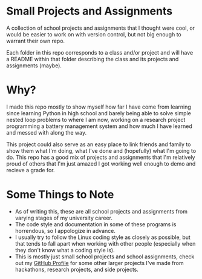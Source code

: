 # Small Projects and Assignments
A collection of school projects and assignments that I thought were cool, or would be easier to work on with version control, but not big enough to warrant their own repo.

Each folder in this repo corresponds to a class and/or project and will have a README within that folder describing the class and its projects and assignments (maybe).

# Why?
I made this repo mostly to show myself how far I have come from learning since learning Python in high school and barely being able to solve simple nested loop problems to where I am now, working on a research project programming a battery management system and how much I have learned and messed with along the way.

This project could also serve as an easy place to link friends and family to show them what I'm doing, what I've done and (hopefully) what I'm going to do. This repo has a good mix of projects and assignments that I'm relatively proud of others that I'm just amazed I got working well enough to demo and recieve a grade for.

# Some Things to Note
* As of writing this, these are all school projects and assignments from varying stages of my university career.
* The code style and documentation in some of these programs is horrendous, so I appologize in advance.
* I usually try to follow the Linux coding style as closely as possible, but that tends to fall apart when working with other people (especially when they don't know what a coding style is).
* This is mostly just small school projects and school assignments, check out my [GitHub Profile](https://github.com/AVanDeBrook) for some other larger projects I've made from hackathons, research projects, and side projects.
